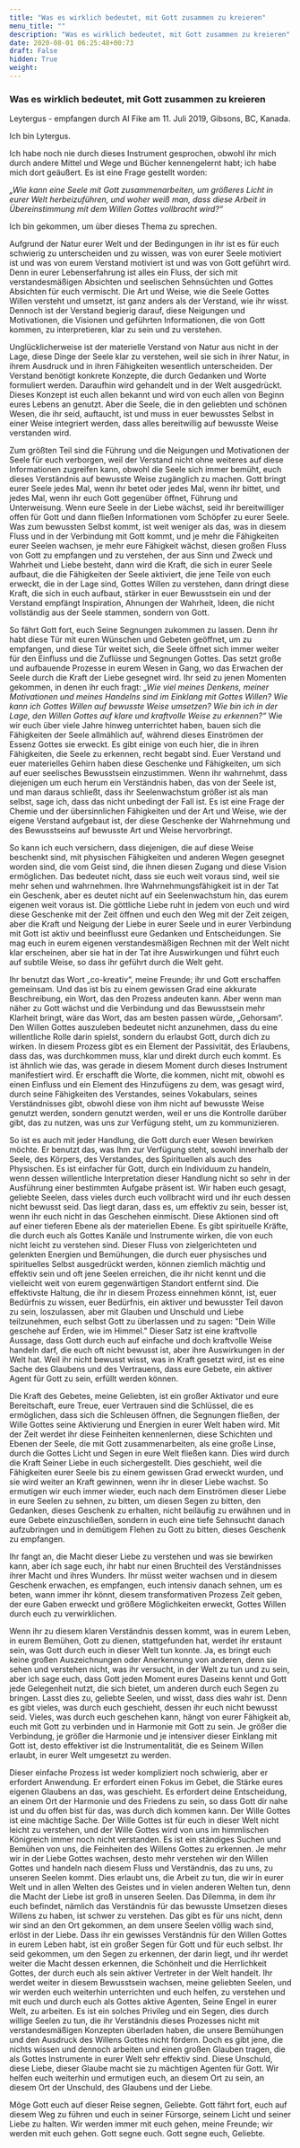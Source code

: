 ```yaml
---
title: "Was es wirklich bedeutet, mit Gott zusammen zu kreieren"
menu_title: ""
description: "Was es wirklich bedeutet, mit Gott zusammen zu kreieren"
date: 2020-08-01 06:25:48+00:73
draft: False
hidden: True
weight:
---
```

### Was es wirklich bedeutet, mit Gott zusammen zu kreieren

Leytergus - empfangen durch Al Fike am 11. Juli 2019, Gibsons, BC, Kanada.

Ich bin Lytergus.

Ich habe noch nie durch dieses Instrument gesprochen, obwohl ihr mich durch andere Mittel und Wege und Bücher kennengelernt habt; ich habe mich dort geäußert. Es ist eine Frage gestellt worden:

*„Wie kann eine Seele mit Gott zusammenarbeiten, um größeres Licht in eurer Welt herbeizuführen, und woher weiß man, dass diese Arbeit in Übereinstimmung mit dem Willen Gottes vollbracht wird?“*

Ich bin gekommen, um über dieses Thema zu sprechen.  

Aufgrund der Natur eurer Welt und der Bedingungen in ihr ist es für euch schwierig zu unterscheiden und zu wissen, was von eurer Seele motiviert ist und was von eurem Verstand motiviert ist und was von Gott geführt wird. Denn in eurer Lebenserfahrung ist alles ein Fluss, der sich mit verstandesmäßigen Absichten und seelischen Sehnsüchten und Gottes Absichten für euch vermischt. Die Art und Weise, wie die Seele Gottes Willen versteht und umsetzt, ist ganz anders als der Verstand, wie ihr wisst. Dennoch ist der Verstand begierig darauf, diese Neigungen und Motivationen, die Visionen und geführten Informationen, die von Gott kommen, zu interpretieren, klar zu sein und zu verstehen.

Unglücklicherweise ist der materielle Verstand von Natur aus nicht in der Lage, diese Dinge der Seele klar zu verstehen, weil sie sich in ihrer Natur, in ihrem Ausdruck und in ihren Fähigkeiten wesentlich unterscheiden. Der Verstand benötigt konkrete Konzepte, die durch Gedanken und Worte formuliert werden. Daraufhin wird gehandelt und in der Welt ausgedrückt. Dieses Konzept ist euch allen bekannt und wird von euch allen von Beginn eures Lebens an genutzt. Aber die Seele, die in den geliebten und schönen Wesen, die ihr seid, auftaucht, ist und muss in euer bewusstes Selbst in einer Weise integriert werden, dass alles bereitwillig auf bewusste Weise verstanden wird.  

Zum größten Teil sind die Führung und die Neigungen und Motivationen der Seele für euch verborgen, weil der Verstand nicht ohne weiteres auf diese Informationen zugreifen kann, obwohl die Seele sich immer bemüht, euch dieses Verständnis auf bewusste Weise zugänglich zu machen.  Gott bringt eurer Seele jedes Mal, wenn ihr betet oder jedes Mal, wenn ihr bittet, und jedes Mal, wenn ihr euch Gott gegenüber öffnet, Führung und Unterweisung. Wenn eure Seele in der Liebe wächst, seid ihr bereitwilliger offen für Gott und dann fließen Informationen vom Schöpfer zu eurer Seele. Was zum bewussten Selbst kommt, ist weit weniger als das, was in diesem Fluss und in der Verbindung mit Gott kommt, und je mehr die Fähigkeiten eurer Seelen wachsen, je mehr eure Fähigkeit wächst, diesen großen Fluss von Gott zu empfangen und zu verstehen, der aus Sinn und Zweck und Wahrheit und Liebe besteht, dann wird die Kraft, die sich in eurer Seele aufbaut, die die Fähigkeiten der Seele aktiviert, die jene Teile von euch erweckt, die in der Lage sind, Gottes Willen zu verstehen, dann dringt diese Kraft, die sich in euch aufbaut, stärker in euer Bewusstsein ein und der Verstand empfängt Inspiration, Ahnungen der Wahrheit, Ideen, die nicht vollständig aus der Seele stammen, sondern von Gott.  

So fährt Gott fort, euch Seine Segnungen zukommen zu lassen. Denn ihr habt diese Tür mit euren Wünschen und Gebeten geöffnet, um zu empfangen, und diese Tür weitet sich, die Seele öffnet sich immer weiter für den Einfluss und die Zuflüsse und Segnungen Gottes. Das setzt große und aufbauende Prozesse in eurem Wesen in Gang, wo das Erwachen der Seele durch die Kraft der Liebe gesegnet wird. Ihr seid zu jenen Momenten gekommen, in denen ihr euch fragt: *„Wie viel meines Denkens, meiner Motivationen und meines Handelns sind im Einklang mit Gottes Willen? Wie kann ich Gottes Willen auf bewusste Weise umsetzen? Wie bin ich in der Lage, den Willen Gottes auf klare und kraftvolle Weise zu erkennen?“* Wie wir euch über viele Jahre hinweg unterrichtet haben, bauen sich die Fähigkeiten der Seele allmählich auf, während dieses Einströmen der Essenz Gottes sie erweckt. Es gibt einige von euch hier, die in ihren Fähigkeiten, die Seele zu erkennen, recht begabt sind. Euer Verstand und euer materielles Gehirn haben diese Geschenke und Fähigkeiten, um sich auf euer seelisches Bewusstsein einzustimmen. Wenn ihr wahrnehmt, dass diejenigen um euch herum ein Verständnis haben, das von der Seele ist, und man daraus schließt, dass ihr Seelenwachstum größer ist als man selbst, sage ich, dass das nicht unbedingt der Fall ist. Es ist eine Frage der Chemie und der übersinnlichen Fähigkeiten und der Art und Weise, wie der eigene Verstand aufgebaut ist, der diese Geschenke der Wahrnehmung und des Bewusstseins auf bewusste Art und Weise hervorbringt.

So kann ich euch versichern, dass diejenigen, die auf diese Weise beschenkt sind, mit physischen Fähigkeiten und anderen Wegen gesegnet worden sind, die vom Geist sind, die ihnen diesen Zugang und diese Vision ermöglichen. Das bedeutet nicht, dass sie euch weit voraus sind, weil sie mehr sehen und wahrnehmen. Ihre Wahrnehmungsfähigkeit ist in der Tat ein Geschenk, aber es deutet nicht auf ein Seelenwachstum hin, das eurem eigenen weit voraus ist. Die göttliche Liebe ruht in jedem von euch und wird diese Geschenke mit der Zeit öffnen und euch den Weg mit der Zeit zeigen, aber die Kraft und Neigung der Liebe in eurer Seele und in eurer Verbindung mit Gott ist aktiv und beeinflusst eure Gedanken und Entscheidungen. Sie mag euch in eurem eigenen verstandesmäßigen Rechnen mit der Welt nicht klar erscheinen, aber sie hat in der Tat ihre Auswirkungen und führt euch auf subtile Weise, so dass ihr geführt durch die Welt geht.

Ihr benutzt das Wort „co-kreativ“, meine Freunde; ihr und Gott erschaffen gemeinsam. Und das ist bis zu einem gewissen Grad eine akkurate Beschreibung, ein Wort, das den Prozess andeuten kann. Aber wenn man näher zu Gott wächst und die Verbindung und das Bewusstsein mehr Klarheit bringt, wäre das Wort, das am besten passen würde, „Gehorsam“. Den Willen Gottes auszuleben bedeutet nicht anzunehmen, dass du eine willentliche Rolle darin spielst, sondern du erlaubst Gott, durch dich zu wirken. In diesem Prozess gibt es ein Element der Passivität, des Erlaubens, dass das, was durchkommen muss, klar und direkt durch euch kommt. Es ist ähnlich wie das, was gerade in diesem Moment durch dieses Instrument manifestiert wird. Er erschafft die Worte, die kommen, nicht mit, obwohl es einen Einfluss und ein Element des Hinzufügens zu dem, was gesagt wird, durch seine Fähigkeiten des Verstandes, seines Vokabulars, seines Verständnisses gibt, obwohl diese von ihm nicht auf bewusste Weise genutzt werden, sondern genutzt werden, weil er uns die Kontrolle darüber gibt, das zu nutzen, was uns zur Verfügung steht, um zu kommunizieren.  

So ist es auch mit jeder Handlung, die Gott durch euer Wesen bewirken möchte. Er benutzt das, was Ihm zur Verfügung steht, sowohl innerhalb der Seele, des Körpers, des Verstandes, des Spirituellen als auch des Physischen. Es ist einfacher für Gott, durch ein Individuum zu handeln, wenn dessen willentliche Interpretation dieser Handlung nicht so sehr in der Ausführung einer bestimmten Aufgabe präsent ist. Wir haben euch gesagt, geliebte Seelen, dass vieles durch euch vollbracht wird und ihr euch dessen nicht bewusst seid. Das liegt daran, dass es, um effektiv zu sein, besser ist, wenn ihr euch nicht in das Geschehen einmischt. Diese Aktionen sind oft auf einer tieferen Ebene als der materiellen Ebene. Es gibt spirituelle Kräfte, die durch euch als Gottes Kanäle und Instrumente wirken, die von euch nicht leicht zu verstehen sind. Dieser Fluss von zielgerichteten und gelenkten Energien und Bemühungen, die durch euer physisches und spirituelles Selbst ausgedrückt werden, können ziemlich mächtig und effektiv sein und oft jene Seelen erreichen, die ihr nicht kennt und die vielleicht weit von eurem gegenwärtigen Standort entfernt sind. Die effektivste Haltung, die ihr in diesem Prozess einnehmen könnt, ist, euer Bedürfnis zu wissen, euer Bedürfnis, ein aktiver und bewusster Teil davon zu sein, loszulassen, aber mit Glauben und Unschuld und Liebe teilzunehmen, euch selbst Gott zu überlassen und zu sagen: "Dein Wille geschehe auf Erden, wie im Himmel." Dieser Satz ist eine kraftvolle Aussage, dass Gott durch euch auf einfache und doch kraftvolle Weise handeln darf, die euch oft nicht bewusst ist, aber ihre Auswirkungen in der Welt hat. Weil ihr nicht bewusst wisst, was in Kraft gesetzt wird, ist es eine Sache des Glaubens und des Vertrauens, dass eure Gebete, ein aktiver Agent für Gott zu sein, erfüllt werden können.  

Die Kraft des Gebetes, meine Geliebten, ist ein großer Aktivator und eure Bereitschaft, eure Treue, euer Vertrauen sind die Schlüssel, die es ermöglichen, dass sich die Schleusen öffnen, die Segnungen fließen, der Wille Gottes seine Aktivierung und Energien in eurer Welt haben wird. Mit der Zeit werdet ihr diese Feinheiten kennenlernen, diese Schichten und Ebenen der Seele, die mit Gott zusammenarbeiten, als eine große Linse, durch die Gottes Licht und Segen in eure Welt fließen kann. Dies wird durch die Kraft Seiner Liebe in euch sichergestellt. Dies geschieht, weil die Fähigkeiten eurer Seele bis zu einem gewissen Grad erweckt wurden, und sie wird weiter an Kraft gewinnen, wenn ihr in dieser Liebe wachst. So ermutigen wir euch immer wieder, euch nach dem Einströmen dieser Liebe in eure Seelen zu sehnen, zu bitten, um diesen Segen zu bitten, den Gedanken, dieses Geschenk zu erhalten, nicht beiläufig zu erwähnen und in eure Gebete einzuschließen, sondern in euch eine tiefe Sehnsucht danach aufzubringen und in demütigem Flehen zu Gott zu bitten, dieses Geschenk zu empfangen.  

Ihr fangt an, die Macht dieser Liebe zu verstehen und was sie bewirken kann, aber ich sage euch, ihr habt nur einen Bruchteil des Verständnisses ihrer Macht und ihres Wunders. Ihr müsst weiter wachsen und in diesem Geschenk erwachen, es empfangen, euch intensiv danach sehnen, um es beten, wann immer ihr könnt, diesem transformativen Prozess Zeit geben, der eure Gaben erweckt und größere Möglichkeiten erweckt, Gottes Willen durch euch zu verwirklichen.

Wenn ihr zu diesem klaren Verständnis dessen kommt, was in eurem Leben, in eurem Bemühen, Gott zu dienen, stattgefunden hat, werdet ihr erstaunt sein, was Gott durch euch in dieser Welt tun konnte. Ja, es bringt euch keine großen Auszeichnungen oder Anerkennung von anderen, denn sie sehen und verstehen nicht, was ihr versucht, in der Welt zu tun und zu sein, aber ich sage euch, dass Gott jeden Moment eures Daseins kennt und Gott jede Gelegenheit nutzt, die sich bietet, um anderen durch euch Segen zu bringen. Lasst dies zu, geliebte Seelen, und wisst, dass dies wahr ist. Denn es gibt vieles, was durch euch geschieht, dessen ihr euch nicht bewusst seid. Vieles, was durch euch geschehen kann, hängt von eurer Fähigkeit ab, euch mit Gott zu verbinden und in Harmonie mit Gott zu sein. Je größer die Verbindung, je größer die Harmonie und je intensiver dieser Einklang mit Gott ist, desto effektiver ist die Instrumentalität, die es Seinem Willen erlaubt, in eurer Welt umgesetzt zu werden.  

Dieser einfache Prozess ist weder kompliziert noch schwierig, aber er erfordert Anwendung. Er erfordert einen Fokus im Gebet, die Stärke eures eigenen Glaubens an das, was geschieht. Es erfordert deine Entscheidung, an einem Ort der Harmonie und des Friedens zu sein, so dass Gott dir nahe ist und du offen bist für das, was durch dich kommen kann. Der Wille Gottes ist eine mächtige Sache. Der Wille Gottes ist für euch in dieser Welt nicht leicht zu verstehen, und der Wille Gottes wird von uns im himmlischen Königreich immer noch nicht verstanden. Es ist ein ständiges Suchen und Bemühen von uns, die Feinheiten des Willens Gottes zu erkennen. Je mehr wir in der Liebe Gottes wachsen, desto mehr verstehen wir den Willen Gottes und handeln nach diesem Fluss und Verständnis, das zu uns, zu unseren Seelen kommt. Dies erlaubt uns, die Arbeit zu tun, die wir in eurer Welt und in allen Welten des Geistes und in vielen anderen Welten tun, denn die Macht der Liebe ist groß in unseren Seelen. Das Dilemma, in dem ihr euch befindet, nämlich das Verständnis für das bewusste Umsetzen dieses Willens zu haben, ist schwer zu verstehen. Das gibt es für uns nicht, denn wir sind an den Ort gekommen, an dem unsere Seelen völlig wach sind, erlöst in der Liebe. Dass ihr ein gewisses Verständnis für den Willen Gottes in eurem Leben habt, ist ein großer Segen für Gott und für euch selbst. Ihr seid gekommen, um den Segen zu erkennen, der darin liegt, und ihr werdet weiter die Macht dessen erkennen, die Schönheit und die Herrlichkeit Gottes, der durch euch als sein aktiver Vertreter in der Welt handelt. Ihr werdet weiter in diesem Bewusstsein wachsen, meine geliebten Seelen, und wir werden euch weiterhin unterrichten und euch helfen, zu verstehen und mit euch und durch euch als Gottes aktive Agenten, Seine Engel in eurer Welt, zu arbeiten. Es ist ein solches Privileg und ein Segen, dies durch willige Seelen zu tun, die ihr Verständnis dieses Prozesses nicht mit verstandesmäßigen Konzepten überladen haben, die unsere Bemühungen und den Ausdruck des Willens Gottes nicht fördern. Doch es gibt jene, die nichts wissen und dennoch arbeiten und einen großen Glauben tragen, die als Gottes Instrumente in eurer Welt sehr effektiv sind. Diese Unschuld, diese Liebe, dieser Glaube macht sie zu mächtigen Agenten für Gott. Wir helfen euch weiterhin und ermutigen euch, an diesem Ort zu sein, an diesem Ort der Unschuld, des Glaubens und der Liebe.  

Möge Gott euch auf dieser Reise segnen, Geliebte. Gott fährt fort, euch auf diesem Weg zu führen und euch in seiner Fürsorge, seinem Licht und seiner Liebe zu halten. Wir werden immer mit euch gehen, meine Freunde; wir werden mit euch gehen. Gott segne euch. Gott segne euch, Geliebte.
